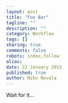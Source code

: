 ```yaml
---
layout: post
title: "Foo Bar"
tagline: ""
description: ""
category: Workflow
tags: []
sharing: true
comments: false
robots: index,follow
alias:
date: 22 January 2013
published: true
author: Niko Nevala
---
```

Wait for it...